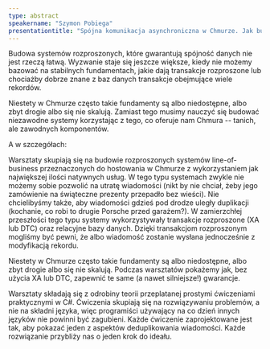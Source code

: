 ```yaml
---
type: abstract
speakername: "Szymon Pobiega"
presentationtitle: "Spójna komunikacja asynchroniczna w Chmurze. Jak budować niezawodne system z zawodnych komponentów."
---
```

Budowa systemów rozproszonych, które gwarantują spójność danych nie jest rzeczą łatwą. Wyzwanie staje się jeszcze większe, kiedy nie możemy bazować na stabilnych fundamentach, jakie dają transakcje rozproszone lub chociażby dobrze znane z baz danych transakcje obejmujące wiele rekordów.

Niestety w Chmurze często takie fundamenty są albo niedostępne, albo zbyt drogie albo się nie skalują. Zamiast tego musimy nauczyć się budować niezawodne systemy korzystając z tego, co oferuje nam Chmura -- tanich, ale zawodnych komponentów.

A w szczegółach:

Warsztaty skupiają się na budowie rozproszonych systemów line-of-business przeznaczonych do hostowania w Chmurze z wykorzystaniem jak największej ilości natywnych usług. W tego typu systemach zwykle nie możemy sobie pozwolić na utratę wiadomości (nikt by nie chciał, żeby jego zamówienie na świąteczne prezenty przepadło bez wieści). Nie chcielibyśmy także, aby wiadomości gdzieś pod drodze uległy duplikacji (kochanie, co robi to drugie Porsche przed garażem?). W zamierzchłej przeszłości tego typu systemy wykorzystywały transakcje rozproszone (XA lub DTC) oraz relacyjne bazy danych. Dzięki transakcjom rozproszonym mogliśmy być pewni, że albo wiadomość zostanie wysłana jednocześnie z modyfikacją rekordu.

Niestety w Chmurze często takie fundamenty są albo niedostępne, albo zbyt drogie albo się nie skalują. Podczas warsztatów pokażemy jak, bez użycia XA lub DTC, zapewnić te same (a nawet silniejsze!) gwarancje.

Warsztaty składają się z odrobiny teorii przeplatanej prostymi ćwiczeniami praktycznymi w C#. Ćwiczenia skupiają się na rozwiązywaniu problemów, a nie na składni języka, więc programiści używający na co dzień innych języków nie powinni być zagubieni. Każde ćwiczenie zaprojektowane jest tak, aby pokazać jeden z aspektów deduplikowania wiadomości. Każde rozwiązanie przybliży nas o jeden krok do ideału.
